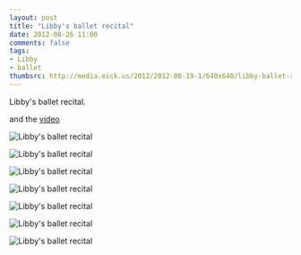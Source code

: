 ```yaml
---
layout: post
title: "Libby's ballet recital"
date: 2012-08-26 11:00
comments: false
tags: 
- Libby
- ballet
thumbsrc: http://media.eick.us/2012/2012-08-19-1/640x640/libby-ballet-recital-2012-06-02at16-48-16.jpg
---
```

Libby's ballet recital.

and the [video](/blog/2012/08/18/libbys-ballet-recital/)



![Libby's ballet recital](http://media.eick.us/media/photographs/2012/2012-08-19-1/libby-ballet-recital-2012-06-02at16-48-36.jpg)


![Libby's ballet recital](http://media.eick.us/media/photographs/2012/2012-08-19-1/libby-ballet-recital-2012-06-02at16-48-26.jpg)


![Libby's ballet recital](http://media.eick.us/media/photographs/2012/2012-08-19-1/libby-ballet-recital-2012-06-02at16-48-16.jpg)


![Libby's ballet recital](http://media.eick.us/media/photographs/2012/2012-08-19-1/libby-ballet-recital-2012-06-02at16-47-15.jpg)


![Libby's ballet recital](http://media.eick.us/media/photographs/2012/2012-08-19-1/libby-ballet-recital-2012-06-02at16-47-04.jpg)


![Libby's ballet recital](http://media.eick.us/media/photographs/2012/2012-08-19-1/libby-ballet-recital-2012-06-02at16-46-51.jpg)


![Libby's ballet recital](http://media.eick.us/media/photographs/2012/2012-08-19-1/libby-ballet-recital-2012-06-02at16-46-45.jpg)


